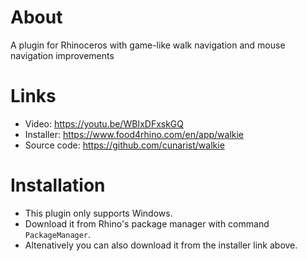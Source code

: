 # About

A plugin for Rhinoceros with game-like walk navigation and mouse navigation improvements

# Links

- Video: https://youtu.be/WBIxDFxskGQ
- Installer: https://www.food4rhino.com/en/app/walkie
- Source code: https://github.com/cunarist/walkie

# Installation

- This plugin only supports Windows.
- Download it from Rhino's package manager with command `PackageManager`.
- Altenatively you can also download it from the installer link above.
